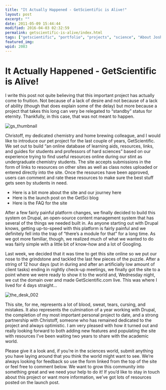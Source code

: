 ```yaml
---
title: "It Actually Happened - GetScientific is Alive!"
layout: post
excerpt: ""
date: 2011-05-09 15:44:44
modified: 2016-04-03 02:32:59
permalink: getscientific-is-alive/index.html
tags: ["getscientific", "portfolio", "projects", "science", "About JoshCanHelp", "Crazy Ideas"]
featured_img: 
wpid: 2083
---
```


# It Actually Happened - GetScientific is Alive!

I write this post not quite believing that this important project has actually come to fruition. Not because of a lack of desire and not because of a lack of ability (though that does explain some of the delay) but more because a project that takes this long can very be relegated to “standby” status for eternity. Thankfully, in this case, that was not meant to happen.

![gs_thumbnail](/_images/2011/07/gs_thumbnail.png)

Christoff, my dedicated chemistry and home brewing colleague, and I would like to introduce our pet project for the last couple of years, GetScientific. We set out to build “an online database of learning aids, resources, links, and guides for students and professors of hard sciences” based on our experience trying to find useful resources online during our stint as undergraduate chemistry students. The site accepts submissions in the form of links to resources on other sites as well as class notes uploaded or entered directly into the site. Once the resources have been approved, users can comment and rate these resources to make sure the best stuff gets seen by students in need.

- Here is a bit more about the site and our journey here
- Here is the launch post on the GetSci blog
- Here is the FAQ for the site

After a few fairly painful platform changes, we finally decided to build this system on Drupal, an open-source content management system that has several of the things we needed built in. As anyone starting out with Drupal knows, getting up-to-speed with this platform is fairly painful and we definitely fell into the trap of “there’s a module for that” for a long time. As we got more familiar, though, we realized much of what we wanted to do was fairly simple with a little bit of know-how and a lot of Googling.

Last week, we decided that it was time to get this site online so we put our nose to the grindstone and tackled the last few pieces of the puzzle. After a string of 12 hour days (put in during and after an artificially low amount of client tasks) ending in nightly check-up meetings, we finally got the site to a point where we were ready to show it to the world and, Wednesday night, we cut the domain over and made GetScientific.com live. This was where I lived for 4 days straight…

![](/_images/2011/05/the_desk_002-e1304649601178.jpg "the_desk_002")

This site, for me, represents a lot of blood, sweat, tears, cursing, and mistakes. It also represents the culmination of a year working with Drupal, the completion of my most important personal project to date, and a strong partnership with Christoff, someone who has remained dedicated to the project and always optimistic. I am very pleased with how it turned out and really looking forward to both adding new features and populating the site with resources I’ve been waiting two years to share with the academic world.

Please give it a look and, if you’re in the sciences world, submit anything you have laying around that you think the world might want to see. We’re always looking for feedback so use the form linked from the top of the site or feel free to comment below. We want to grow this community into something great and we need your help to do it! If you’d like to stay in touch about this project or want more information, we’ve got lots of resources posted on the launch post.